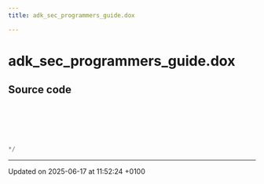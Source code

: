 ```yaml
---
title: adk_sec_programmers_guide.dox

---
```


# adk_sec_programmers_guide.dox






## Source code

```cpp






*/
```


-------------------------------

Updated on 2025-06-17 at 11:52:24 +0100
